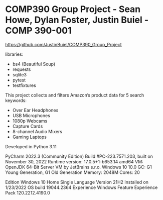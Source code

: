 # COMP390 Group Project - Sean Howe, Dylan Foster, Justin Buiel - COMP 390-001

https://github.com/JustinBuiel/COMP390_Group_Project

libraries:
  - bs4 (Beautiful Soup)
  - requests
  - sqlite3
  - pytest
  - testfixtures

This project collects and filters Amazon’s product data for 5 search keywords:
  - Over Ear Headphones
  - USB Microphones
  - 1080p Webcams
  - Capture Cards
  - 8-channel Audio Mixers
  - Gaming Laptops

Developed in Python 3.11

PyCharm 2022.3 (Community Edition)
Build #PC-223.7571.203, built on November 30, 2022
Runtime version: 17.0.5+1-b653.14 amd64
VM: OpenJDK 64-Bit Server VM by JetBrains s.r.o.
Windows 10 10.0
GC: G1 Young Generation, G1 Old Generation
Memory: 2048M
Cores: 20

Edition	Windows 10 Home Single Language
Version	21H2
Installed on	‎1/‎23/‎2022
OS build	19044.2364
Experience	Windows Feature Experience Pack 120.2212.4190.0
